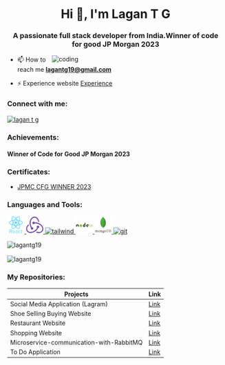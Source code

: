 <h1 align="center">Hi 👋, I'm Lagan T G</h1>
<h3 align="center">A passionate full stack developer from India.Winner of code for good JP Morgan 2023</h3>

<img align='right' alt='coding' width="400" src="https://user-images.githubusercontent.com/74038190/212741999-016fddbd-617a-4448-8042-0ecf907aea25.gif">

- 📫 How to reach me **lagantg19@gmail.com**

- ⚡ Experience website <a href="https://lagantg19.github.io/Morgan/" target="blank">Experience</a>

<h3 align="left">Connect with me:</h3>
<p align="left">
<a href="https://www.linkedin.com/in/lagan-t-g-26512a22b/" target="blank"><img align="center" src="https://raw.githubusercontent.com/rahuldkjain/github-profile-readme-generator/master/src/images/icons/Social/linked-in-alt.svg" alt="lagan t g" height="30" width="40" /></a>
</p>

<h3>Achievements:</h3>


<h4>Winner of Code for Good JP Morgan 2023</h4>


<h3 align="left">Certificates:</h3>

<ul>
  <li><a href="https://drive.google.com/file/d/1Y39qMv4dTdk5LhXoHyvac0771MHSgHBn/view?usp=sharing">JPMC CFG WINNER 2023</a></li>
  
</ul>
<h3 align="left">Languages and Tools:</h3>
<p align="left"><a href="https://reactjs.org/" target="_blank" rel="noreferrer"> <img src="https://raw.githubusercontent.com/devicons/devicon/master/icons/react/react-original-wordmark.svg" alt="react" width="40" height="40"/> </a> <a href="https://redux.js.org" target="_blank" rel="noreferrer"> <img src="https://raw.githubusercontent.com/devicons/devicon/master/icons/redux/redux-original.svg" alt="redux" width="40" height="40"/> </a> <a href="https://tailwindcss.com/" target="_blank" rel="noreferrer"> <img src="https://www.vectorlogo.zone/logos/tailwindcss/tailwindcss-icon.svg" alt="tailwind" width="40" height="40"/> </a>  <a href="https://nodejs.org" target="_blank" rel="noreferrer"> <img src="https://raw.githubusercontent.com/devicons/devicon/master/icons/nodejs/nodejs-original-wordmark.svg" alt="nodejs" width="40" height="40"/> </a><a href="https://www.mongodb.com/" target="_blank" rel="noreferrer"> <img src="https://raw.githubusercontent.com/devicons/devicon/master/icons/mongodb/mongodb-original-wordmark.svg" alt="mongodb" width="40" height="40"/> <a href="https://git-scm.com/" target="_blank" rel="noreferrer"> <img src="https://www.vectorlogo.zone/logos/git-scm/git-scm-icon.svg" alt="git" width="40" height="40"/> </a> </a>  </p>

<p><img align="center" src="https://github-readme-stats.vercel.app/api/top-langs?username=lagantg19&show_icons=true&locale=en&layout=compact" alt="lagantg19" /></p>

<p><img align="center" src="https://github-readme-streak-stats.herokuapp.com/?user=lagantg19&" alt="lagantg19" /></p>
<h3 align="left">My Repositories:</h3>

| Projects                            | Link                                                                                    |
| ----------------------------------- | --------------------------------------------------------------------------------------- |
| Social Media Application (Lagram)   | [Link](https://github.com/lagantg19/LagGram)                                            |
| Shoe Selling Buying Website         | [Link](https://github.com/lagantg19/ShoeLag)                                           |
| Restaurant Website                  | [Link](https://github.com/lagantg19/Laup-Restaurant-)                                   |
| Shopping Website                    | [Link](https://github.com/lagantg19/Shopping-website)                                  |
| Microservice-communication-with-RabbitMQ | [Link](https://github.com/lagantg19/Microservice-communication-with-RabbitMQ-PES1UG20CS555) |
| To Do Application                    | [Link](https://github.com/lagantg19/To-Do-Application)                                  |




